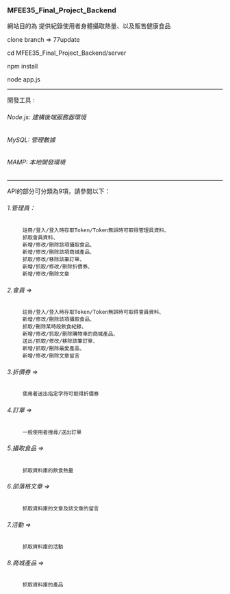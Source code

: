 ### MFEE35_Final_Project_Backend
網站目的為 提供紀錄使用者身體攝取熱量、以及販售健康食品

clone branch => 77update

cd MFEE35_Final_Project_Backend/server

npm install

node app.js

<hr>

開發工具 :   
###### Node.js: 建構後端服務器環境
###### MySQL: 管理數據
###### MAMP: 本地開發環境
<hr>

API的部分可分類為9項，請參閱以下：

###### 1.管理員：
         註冊/登入/登入時存取Token/Token無誤時可取得管理員資料、
         抓取會員資料、
         新增/修改/刪除該項攝取食品、
         新增/修改/刪除該項商城產品、
         抓取/修改/移除該筆訂單、
         新增/抓取/修改/刪除折價券、
         新增/修改/刪除文章

###### 2.會員 => 
         註冊/登入/登入時存取Token/Token無誤時可取得會員資料、
         新增/修改/刪除該項攝取食品、
         抓取/刪除某時段飲食紀錄、
         新增/修改/抓取/刪除購物車的商城產品、
         送出/抓取/修改/移除該筆訂單、
         新增/抓取/刪除最愛產品、
         新增/修改/刪除文章留言

###### 3.折價券 => 
         使用者送出指定字符可取得折價券


###### 4.訂單 => 
         一般使用者搜尋/送出訂單

###### 5.攝取食品 => 
         抓取資料庫的飲食熱量

###### 6.部落格文章 => 
         抓取資料庫的文章及該文章的留言

###### 7.活動 => 
         抓取資料庫的活動

###### 8.商城產品 => 
         抓取資料庫的產品








